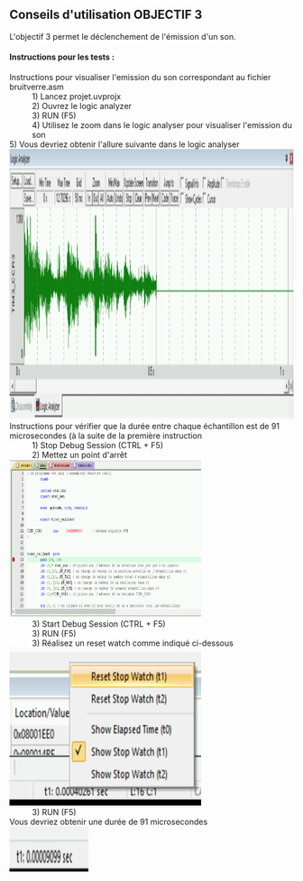 
##  Conseils d'utilisation OBJECTIF 3
L'objectif 3 permet le déclenchement de l'émission d'un son.

#### Instructions pour les tests :
<dl>
  <dt> Instructions pour visualiser l'emission du son correspondant au fichier bruitverre.asm</dt>
  <dd>1) Lancez projet.uvprojx</dd>
  <dd>2) Ouvrez le logic analyzer</dd>
  <dd>3) RUN (F5)</dd>
   <dd>4) Utilisez le zoom dans le logic analyser pour visualiser l'emission du son </dd>
   <dt>5) Vous devriez obtenir l'allure suivante dans le logic analyser</dt>
  <a href="#"><img src="https://github.com/Aksson91/BE_CHTI/blob/OBJECTIF_4/ScreenTests/Test1objectif3.png" width="690" height="480" /> <a/>
   <dt> Instructions pour vérifier que la durée entre chaque échantillon est de 91 microsecondes (à la suite de la première instruction</dt>
     <dd>1) Stop Debug Session (CTRL + F5)</dd>
  <dd>2) Mettez un point d'arrêt</dd>
     <a href="#"><img src="https://github.com/Aksson91/BE_CHTI/blob/OBJECTIF_4/ScreenTests/Test2_1objectif3.png" width="340" height="280" /> <a/>
  <dd>3) Start Debug Session (CTRL + F5) </dd>
  <dd>3) RUN (F5) </dd>
  <dd>3) Réalisez un reset watch comme indiqué ci-dessous </dd>
   <a href="#"><img src="https://github.com/Aksson91/BE_CHTI/blob/OBJECTIF_4/ScreenTests/Test2_2objectif3.png" width="340" height="280" /> <a/>
  <dd>3) RUN (F5) </dd>
   <dt> Vous devriez obtenir une durée de 91 microsecondes</dt>
     <a href="#"><img src="https://github.com/Aksson91/BE_CHTI/blob/OBJECTIF_4/ScreenTests/Test2_3objectif3.png" width="140" height="80" /> <a/>
     
